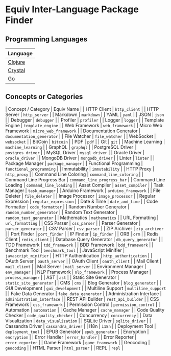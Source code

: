 # Equiv Inter-Language Package Finder

## Programming Languages

| Language |
| -------- |
| [Clojure](./clojure.yml) |
| [Crystal](./crystal.yml) |
| [Go](./go.yml) |

## Concepts or Categories

| Concept / Category | Equiv Name |
| HTTP Client | `http_client` |
| HTTP Server | `http_server` |
| Markdown | `markdown` |
| YAML | `yaml` |
| JSON | `json` |
| Debugger | `debugger` |
| Profiler | `profiler` |
| Logger | `logger` |
| Template Engine | `template_engine` |
| Web Framework | `web_framework` |
| Micro Web Framework | `micro_web_framework` |
| Documentation Generator | `documentation_generator` |
| File Watcher | `file_watcher` |
| WebSocket | `websocket` |
| BitCoin | `bitcoin` |
| PDF | `pdf` |
| Git | `git` |
| Machine Learning | `machine_learning` |
| GraphQL | `graphql` |
| PostgreSQL Driver | `postgres_driver` |
| MySQL Driver | `mysql_driver` |
| Oracle Driver | `oracle_driver` |
| MongoDB Driver | `mongodb_driver` |
| Linter | `linter` |
| Package Manager | `package_manager` |
| Functional Programming | `functional_programming` |
| Immutability | `immutability` |
| HTTP Proxy | `http_proxy` |
| Command Line Coloring | `command_line_coloring` |
| Command Line Progress Bar | `command_line_progress_bar` |
| Command Line Loading | `command_line_loading` |
| Asset Compiler | `asset_compiler` |
| Task Manager | `task_manager` |
| Arduino Framework | `arduino_framework` |
| File Deleter | `file_deleter` |
| Image Processor | `image_processor` |
| Regular Expression | `regular_expression` |
| Date & Time | `date_and_time` |
| Code Formatter | `code_formatter` |
| Random Number Generator | `random_number_generator` |
| Random Text Generator | `random_text_generator` |
| Mathematics | `mathematics` |
| URL Formatting | `url_formatting` |
| CSS Parser | `css_parser` |
| Parser Generator | `parser_generator` |
| CSV Parser | `csv_parser` |
| ZIP Archiver | `zip_archiver` |
| Port Finder | `port_finder` |
| IP Finder | `ip_finder` |
| ORB | `orm` |
| Redis Client | `redis_client` |
| Database Query Generator | `db_query_generator` |
| TDD Framework | `tdd_framework` |
| BDD Framework | `bdd_framework` |
| Benchmark Tool | `benchmark_tool` |
| JavaScript Minifier | `javascript_minifier` |
| HTTP Authentication | `http_authentication` |
| OAuth Server | `oauth_server` |
| OAuth Client | `oauth_client` |
| Mail Client | `mail_client` |
| Mail Server | `mail_server` |
| Environment Manager | `env_manager` |
| NLP Framework | `nlp_framework` |
| Process Manager | `process_manager` |
| AST | `ast` |
| Static Site Generator | `static_site_generator` |
| CMS | `cms` |
| Blog Generator | `blog_generator` |
| GUI Development | `gui_development` |
| Multiline Support | `multiline_support` |
| Fake Data Generator | `fake_data_generator` |
| Administration Interface | `administration_interface` |
| REST API Builder | `rest_api_builder` |
| CSS Framework | `css_framework` |
| Permission Control | `permission_control` |
| Automation | `automation` |
| Cache Manager | `cache_manager` |
| Code Quality Checker | `code_quality_checker` |
| Concurrency | `concurrency` |
| Data Visualization | `data_visualization` |
| SQLite Driver | `sqlite_driver` |
| Cassandra Driver | `cassandra_driver` |
| I18n | `i18n` |
| Deployment Tool | `deployment_tool` |
| EPUB Generator | `epub_generator` |
| Encryption | `encryption` |
| Error Handler | `error_handler` |
| Error Reporter | `error_reporter` |
| Game Framework | `game_framework` |
| Geocoding | `geocoding` |
| HTML Parser | `html_parser` |
| REPL | `repl` |
